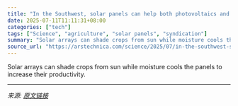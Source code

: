 ```yaml
---
title: "In the Southwest, solar panels can help both photovoltaics and crops"
date: 2025-07-11T11:11:31+08:00
categories: ["tech"]
tags: ["Science", "agriculture", "solar panels", "syndication"]
summary: "Solar arrays can shade crops from sun while moisture cools the panels to increase their productivity."
source_url: "https://arstechnica.com/science/2025/07/in-the-southwest-solar-panels-in-can-help-both-photovoltaics-and-crops/"
---
```


Solar arrays can shade crops from sun while moisture cools the panels to increase their productivity.

---

*来源: [原文链接](https://arstechnica.com/science/2025/07/in-the-southwest-solar-panels-in-can-help-both-photovoltaics-and-crops/)*
